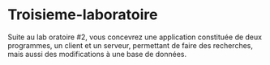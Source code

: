 # Troisieme-laboratoire

 Suite au lab oratoire #2, vous concevrez une application constituée de deux programmes, un client et un serveur, permettant de faire des recherches, mais aussi des modifications à une base de données.